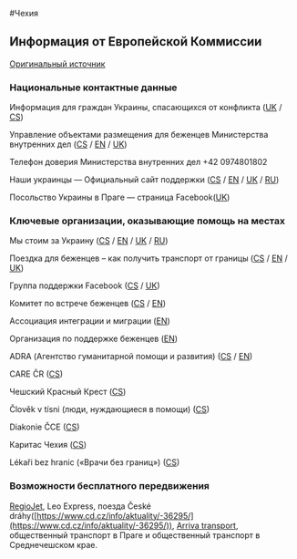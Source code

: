 #Чехия

## Информация от Европейской Коммиссии

[Оригинальный источник](https://ec.europa.eu/info/strategy/priorities-2019-2024/stronger-europe-world/eu-solidarity-ukraine/eu-assistance-ukraine/information-people-fleeing-war-ukraine_ru)

### Национальные контактные данные

Информация для граждан Украины, спасающихся от конфликта ([UK](https://www.mvcr.cz/clanek/informace-pro-obcany-ukrajiny.aspx?q=Y2hudW09Mg%3d%3d) / [CS](https://www.mvcr.cz/clanek/informace-pro-obcany-ukrajiny.aspx))

Управление объектами размещения для беженцев Министерства внутренних дел ([CS](http://www.suz.cz/informace-pro-obcany-ukrajiny-%d1%96%d0%bd%d1%84%d0%be%d1%80%d0%bc%d0%b0%d1%86%d1%96%d1%8f-%d0%b4%d0%bb%d1%8f-%d0%b3%d1%80%d0%be%d0%bc%d0%b0%d0%b4%d1%8f%d0%bd-%d1%83%d0%ba%d1%80%d0%b0%d1%97%d0%bd/) / [EN](https://www.suz.cz/en/) / [UK](http://www.suz.cz/informace-pro-obcany-ukrajiny-%d1%96%d0%bd%d1%84%d0%be%d1%80%d0%bc%d0%b0%d1%86%d1%96%d1%8f-%d0%b4%d0%bb%d1%8f-%d0%b3%d1%80%d0%be%d0%bc%d0%b0%d0%b4%d1%8f%d0%bd-%d1%83%d0%ba%d1%80%d0%b0%d1%97%d0%bd/))

Телефон доверия Министерства внутренних дел +42 0974801802

Наши украинцы — Официальный сайт поддержки ([CS](https://www.nasiukrajinci.cz/cs/) / [EN](https://www.nasiukrajinci.cz/en/) / [UK](https://www.nasiukrajinci.cz/ua/) / [RU](https://www.nasiukrajinci.cz/ru/))

Посольство Украины в Праге — страница Facebook([UK](https://www.facebook.com/UkraineEmbassyinCzechia/))

### Ключевые организации, оказывающие помощь на местах
Мы стоим за Украину ([CS](https://www.stojimezaukrajinou.cz/) / [EN](https://www.stojimezaukrajinou.cz/en) / [UK](https://www.stojimezaukrajinou.cz/ua) / [RU](https://www.stojimezaukrajinou.cz/ru))

Поездка для беженцев – как получить транспорт от границы ([CS](https://doprava.plnu.cz/for-refugees/) / [EN](https://doprava.plnu.cz/for-refugees/) / [UK](https://doprava.plnu.cz/for-refugees/))

Группа поддержки Facebook ([CS](https://www.facebook.com/groups/916631172299307) / [UK](https://www.facebook.com/groups/916631172299307))

Комитет по встрече беженцев ([CS](https://uprchlici-vitejte.cz/) / [EN](https://uprchlici-vitejte.cz/))

Ассоциация интеграции и миграции ([EN](https://www.migrace.com/en/))

Организация по поддержке беженцев ([EN](https://www.opu.cz/en/))

ADRA (Агентство гуманитарной помощи и развития) ([CS](https://adra.cz/aktualita/jsme-pripraveni-pomahat-organizace-adra-vypisuje-sbirku-na-pomoc-lidem-na-ukrajine/) / [EN](https://adra.cz/en/))

CARE ČR ([CS](https://care.cz/pomocukrajine/))

Чешский Красный Крест ([CS](https://www.cervenykriz.eu/aktuality/ukrajina-prevzata-dalsi-pomoc))

Člověk v tísni (люди, нуждающиеся в помощи) ([CS](https://www.clovekvtisni.cz/clovek-v-tisni-pomuze-ukrajine-8549gp))

Diakonie ČCE ([CS](http://www.diakoniespolu.cz/))

Каритас Чехия ([CS](https://svet.charita.cz/podporte-nas-hprs/charita-pro-ukrajinu/))

Lékaři bez hranic («Врачи без границ») ([CS](https://www.lekari-bez-hranic.cz/ukrajina))

### Возможности бесплатного передвижения
[RegioJet](https://novy.regiojet.cz/ukrajina), Leo Express, поезда České dráhy([https://www.cd.cz/info/aktuality/-36295/](https://www.cd.cz/info/aktuality/-36295/)), [Arriva transport](https://www.arriva.cz/), общественный транспорт в Праге и общественный транспорт в Среднечешском крае.
